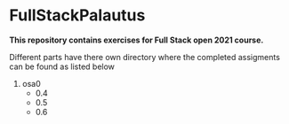 # FullStackPalautus

**This repository contains exercises for Full Stack open 2021 course.**

Different parts have there own directory where the completed assigments can be found as listed below



1. osa0
   - 0.4
   - 0.5
   - 0.6
    
